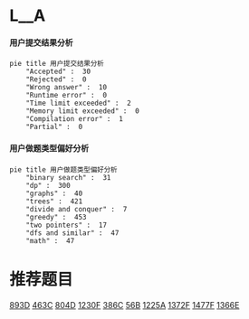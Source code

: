 # L__A

<!-- tabs:start -->



#### **用户提交结果分析**

```mermaid
pie title 用户提交结果分析
    "Accepted" :  30
    "Rejected" :  0
    "Wrong answer" :  10
    "Runtime error" :  0
    "Time limit exceeded" :  2
    "Memory limit exceeded" :  0
    "Compilation error" :  1
    "Partial" :  0
```

#### **用户做题类型偏好分析**

```mermaid
pie title 用户做题类型偏好分析
    "binary search" :  31
    "dp" :  300
    "graphs" :  40
    "trees" :  421
    "divide and conquer" :  7
    "greedy" :  453
    "two pointers" :  17
    "dfs and similar" :  47
    "math" :  47
```



<!-- tabs:end -->
# 推荐题目
[893D](https://codeforces.com/contest/893/problem/D)
[463C](https://codeforces.com/contest/463/problem/C)
[804D](https://codeforces.com/contest/804/problem/D)
[1230F](https://codeforces.com/contest/1230/problem/F)
[386C](https://codeforces.com/contest/386/problem/C)
[56B](https://codeforces.com/contest/56/problem/B)
[1225A](https://codeforces.com/contest/1225/problem/A)
[1372F](https://codeforces.com/contest/1372/problem/F)
[1477F](https://codeforces.com/contest/1477/problem/F)
[1366E](https://codeforces.com/contest/1366/problem/E)
